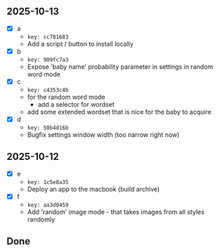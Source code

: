 ## 2025-10-13
- [x] a
    - `key: cc781683`
    - Add a script / button to install locally
- [x] b
    - `key: 909fc7a3`
    - Expose 'baby name' probability parameter in settings in random word mode
- [x] c
    - `key: c4353c4b`
    - for the random word mode
        - add a selector for wordset
    - add some extended wordset that is nice for the baby to acquire
- [x] d
    - `key: 50b4d16b`
    - Bugfix settings window width (too narrow right now)
## 2025-10-12
- [x] e
    - `key: 1c5e8a35`
    - Deploy an app to the macbook (build archive)
- [x] f
    - `key: aa3d0459`
    - Add 'random' image mode - that takes images from all styles randomly
## Done
